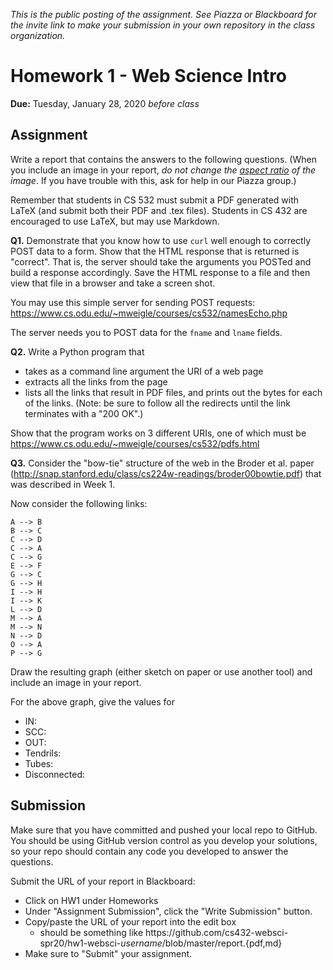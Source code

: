 *This is the public posting of the assignment. See Piazza or Blackboard for the invite link to make your submission in your own repository in the class organization.*

# Homework 1 - Web Science Intro
**Due:** Tuesday, January 28, 2020 *before class*

## Assignment

Write a report that contains the answers to the following questions. (When you include an image in your report, *do not change the [aspect ratio](https://en.wikipedia.org/wiki/Aspect_ratio_(image)) of the image*. If you have trouble with this, ask for help in our Piazza group.)

Remember that students in CS 532 must submit a PDF generated with LaTeX (and submit both their PDF and .tex files).  Students in CS 432 are encouraged to use LaTeX, but may use Markdown.  

**Q1.**  Demonstrate that you know how to use `curl` well enough to correctly POST data to a form.  Show that the HTML response that
is returned is "correct".  That is, the server should take the arguments you POSTed and build a response accordingly.  Save the
HTML response to a file and then view that file in a browser and take a screen shot.

You may use this simple server for sending POST requests: https://www.cs.odu.edu/~mweigle/courses/cs532/namesEcho.php

The server needs you to POST data for the `fname` and `lname` fields.

**Q2.**  Write a Python program that
* takes as a command line argument the URI of a web page
* extracts all the links from the page
* lists all the links that result in PDF files, and prints out the bytes for each of the links.  (Note: be sure to follow all the redirects until the link terminates with a "200 OK".)

Show that the program works on 3 different URIs, one of which must be https://www.cs.odu.edu/~mweigle/courses/cs532/pdfs.html

**Q3.**  Consider the "bow-tie" structure of the web in the Broder et al. paper (http://snap.stanford.edu/class/cs224w-readings/broder00bowtie.pdf) that was described in Week 1. 

Now consider the following links:

    A --> B
    B --> C
    C --> D
    C --> A
    C --> G
    E --> F
    G --> C
    G --> H
    I --> H
    I --> K
    L --> D
    M --> A
    M --> N
    N --> D
    O --> A
    P --> G 

Draw the resulting graph (either sketch on paper or use another tool) and include an image in your report.

For the above graph, give the values for
* IN: 
* SCC: 
* OUT: 
* Tendrils: 
* Tubes: 
* Disconnected:
    
## Submission

Make sure that you have committed and pushed your local repo to GitHub.  You should be using GitHub version control as you develop your solutions, so your repo should contain any code you developed to answer the questions.

Submit the URL of your report in Blackboard:

* Click on HW1 under Homeworks
* Under "Assignment Submission", click the "Write Submission" button.
* Copy/paste the URL of your report into the edit box
  * should be something like https<nolink>://github.com/cs432-websci-spr20/hw1-websci-*username*/blob/master/report.{pdf,md}
* Make sure to "Submit" your assignment.
